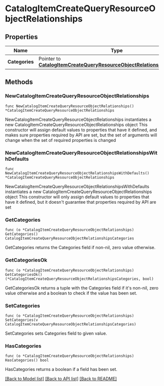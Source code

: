 # CatalogItemCreateQueryResourceObjectRelationships

## Properties

Name | Type | Description | Notes
------------ | ------------- | ------------- | -------------
**Categories** | Pointer to [**CatalogItemCreateQueryResourceObjectRelationshipsCategories**](CatalogItemCreateQueryResourceObjectRelationshipsCategories.md) |  | [optional] 

## Methods

### NewCatalogItemCreateQueryResourceObjectRelationships

`func NewCatalogItemCreateQueryResourceObjectRelationships() *CatalogItemCreateQueryResourceObjectRelationships`

NewCatalogItemCreateQueryResourceObjectRelationships instantiates a new CatalogItemCreateQueryResourceObjectRelationships object
This constructor will assign default values to properties that have it defined,
and makes sure properties required by API are set, but the set of arguments
will change when the set of required properties is changed

### NewCatalogItemCreateQueryResourceObjectRelationshipsWithDefaults

`func NewCatalogItemCreateQueryResourceObjectRelationshipsWithDefaults() *CatalogItemCreateQueryResourceObjectRelationships`

NewCatalogItemCreateQueryResourceObjectRelationshipsWithDefaults instantiates a new CatalogItemCreateQueryResourceObjectRelationships object
This constructor will only assign default values to properties that have it defined,
but it doesn't guarantee that properties required by API are set

### GetCategories

`func (o *CatalogItemCreateQueryResourceObjectRelationships) GetCategories() CatalogItemCreateQueryResourceObjectRelationshipsCategories`

GetCategories returns the Categories field if non-nil, zero value otherwise.

### GetCategoriesOk

`func (o *CatalogItemCreateQueryResourceObjectRelationships) GetCategoriesOk() (*CatalogItemCreateQueryResourceObjectRelationshipsCategories, bool)`

GetCategoriesOk returns a tuple with the Categories field if it's non-nil, zero value otherwise
and a boolean to check if the value has been set.

### SetCategories

`func (o *CatalogItemCreateQueryResourceObjectRelationships) SetCategories(v CatalogItemCreateQueryResourceObjectRelationshipsCategories)`

SetCategories sets Categories field to given value.

### HasCategories

`func (o *CatalogItemCreateQueryResourceObjectRelationships) HasCategories() bool`

HasCategories returns a boolean if a field has been set.


[[Back to Model list]](../README.md#documentation-for-models) [[Back to API list]](../README.md#documentation-for-api-endpoints) [[Back to README]](../README.md)


